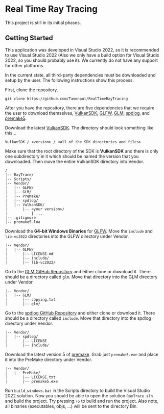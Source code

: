 # Real Time Ray Tracing
This project is still in its initial phases.

## Getting Started
This application was developed in Visual Studio 2022, so it is recommended to use Visual Studio 2022 (Also we only have a build option for Visual Studio 2022, so you should probably use it). We currently do not have any support for other platforms.

In the current state, all third-party dependencies must be downloaded and setup by the user. The following instructions show this process.

First, clone the repository.

```
git clone https://github.com/Tavonput/RealTimeRayTracing
```

After you have the repository, there are five dependencies that we require the user to download themselves, [VulkanSDK](https://vulkan.lunarg.com/), [GLFW](https://www.glfw.org/download.html), [GLM](https://github.com/g-truc/glm), [spdlog](https://github.com/gabime/spdlog), and [premake5](https://premake.github.io/).

Download the latest [VulkanSDK](https://vulkan.lunarg.com/). The directory should look something like this...

```
VulkanSDK / <version> / <all of the SDK directories and files>
```

Make sure that the root directory of the SDK is **VulkanSDK** and there is only one subdirectory in it which should be named the version that you downloaded. Then move the entire VulkanSDK directory into Vendor.

```
/
|-- RayTrace/
|-- Scripts/
|-- Vendor/
|   |-- GLFW/
|   |-- GLM/
|   |-- PreMake/
|   |-- spdlog/
|   |-- VulkanSDK/
|       |-- <your version>/
|           | ...
|-- .gitignore
|-- premake5.lua
```

Download the **64-bit Windows Binaries** for [GLFW](https://www.glfw.org/download.html). Move the `include` and `lib-vc2022` directories into the GLFW directory under Vendor.

```
|-- Vendor/
|   |-- GLFW/
|       |-- LICENSE.md
|       |-- include/
|       |-- lib-vc2022/
```

Go to the [GLM GitHub Repository](https://github.com/g-truc/glm) and either clone or download it. There should be a directory called `glm`. Move that directory into the GLM directory under Vendor.

```
|-- Vendor/
|   |-- GLM/
|       |-- copying.txt
|       |-- glm/
```

Go to the [spdlog GitHub Repository](https://github.com/gabime/spdlog) and either clone or download it. There should be a directory called `include`. Move that directory into the spdlog directory under Vendor.

```
|-- Vendor/
|   |-- spdlog/
|       |-- LICENSE
|       |-- include/
```

Download the latest version 5 of [premake](https://premake.github.io/). Grab just `premake5.exe` and place it into the PreMake directory under Vendor. 

```
|-- Vendor/
|   |-- PreMake/
|       |-- LICENSE.txt
|       |-- premake5.exe
```

Run `build_windows.bat` in the Scripts directory to build the Visual Studio 2022 solution. Now you should be able to open the solution `RayTrace.sln` and build the project. Try pressing `F5` to build and run the project. Also note, all binaries (executables, objs, ...) will be sent to the directory Bin.